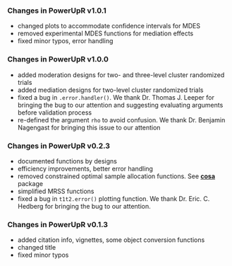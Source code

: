 ### Changes in PowerUpR v1.0.1
 - changed plots to accommodate confidence intervals for MDES
 - removed experimental MDES functions for mediation effects
 - fixed minor typos, error handling
 
### Changes in PowerUpR v1.0.0
 - added moderation designs for two- and three-level cluster randomized trials
 - added mediation designs for two-level cluster randomized trials
 - fixed a bug in `.error.handler()`. We thank Dr. Thomas J. Leeper for bringing the bug to our attention and suggesting evaluating arguments before validation process
 - re-defined the argument `rho` to avoid confusion. We thank Dr. Benjamin Nagengast for bringing this issue to our attention
 
### Changes in PowerUpR v0.2.3
 - documented functions by designs
 - efficiency improvements, better error handling
 - removed constrained optimal sample allocation functions. See [**cosa**](https://CRAN.R-project.org/package=cosa) package
 - simplified MRSS functions
 - fixed a bug in `t1t2.error()` plotting function. We thank Dr. Eric. C. Hedberg for bringing the bug to our attention.
 
### Changes in PowerUpR v0.1.3
 - added citation info, vignettes, some object conversion functions 
 - changed title 
 - fixed minor typos
 
